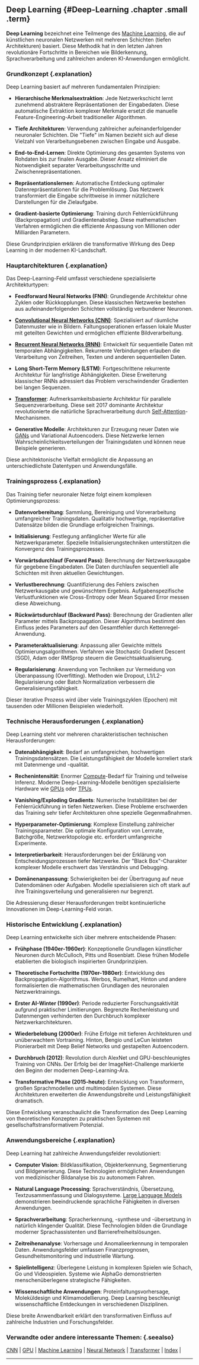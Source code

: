 ## Deep Learning {#Deep-Learning .chapter .small .term}

**Deep Learning** bezeichnet eine Teilmenge des [Machine Learning](#Machine-Learning), die auf künstlichen neuronalen Netzwerken mit mehreren Schichten (tiefen Architekturen) basiert.
Diese Methodik hat in den letzten Jahren revolutionäre Fortschritte in Bereichen wie Bilderkennung, Sprachverarbeitung und zahlreichen anderen KI-Anwendungen ermöglicht.

### Grundkonzept {.explanation}

Deep Learning basiert auf mehreren fundamentalen Prinzipien:

- **Hierarchische Merkmalsextraktion**: Jede Netzwerkschicht lernt zunehmend abstraktere Repräsentationen der Eingabedaten.
Diese automatische Extraktion komplexer Merkmale ersetzt die manuelle Feature-Engineering-Arbeit traditioneller Algorithmen.

- **Tiefe Architekturen**: Verwendung zahlreicher aufeinanderfolgender neuronaler Schichten.
Die "Tiefe" im Namen bezieht sich auf diese Vielzahl von Verarbeitungsebenen zwischen Eingabe und Ausgabe.

- **End-to-End-Lernen**: Direkte Optimierung des gesamten Systems von Rohdaten bis zur finalen Ausgabe.
Dieser Ansatz eliminiert die Notwendigkeit separater Verarbeitungsschritte und Zwischenrepräsentationen.

- **Repräsentationslernen**: Automatische Entdeckung optimaler Datenrepräsentationen für die Problemlösung.
Das Netzwerk transformiert die Eingabe schrittweise in immer nützlichere Darstellungen für die Zielaufgabe.

- **Gradient-basierte Optimierung**: Training durch Fehlerrückführung (Backpropagation) und Gradientenabstieg.
Diese mathematischen Verfahren ermöglichen die effiziente Anpassung von Millionen oder Milliarden Parametern.

Diese Grundprinzipien erklären die transformative Wirkung des Deep Learning in der modernen KI-Landschaft.

### Hauptarchitekturen {.explanation}

Das Deep-Learning-Feld umfasst verschiedene spezialisierte Architekturtypen:

- **Feedforward Neural Networks (FNN)**: Grundlegende Architektur ohne Zyklen oder Rückkopplungen.
Diese klassischen Netzwerke bestehen aus aufeinanderfolgenden Schichten vollständig verbundener Neuronen.

- **[Convolutional Neural Networks (CNN)](#CNN)**: Spezialisiert auf räumliche Datenmuster wie in Bildern.
Faltungsoperationen erfassen lokale Muster mit geteilten Gewichten und ermöglichen effiziente Bildverarbeitung.

- **[Recurrent Neural Networks (RNN)](#RNN)**: Entwickelt für sequentielle Daten mit temporalen Abhängigkeiten.
Rekurrente Verbindungen erlauben die Verarbeitung von Zeitreihen, Texten und anderen sequentiellen Daten.

- **Long Short-Term Memory (LSTM)**: Fortgeschrittene rekurrente Architektur für langfristige Abhängigkeiten.
Diese Erweiterung klassischer RNNs adressiert das Problem verschwindender Gradienten bei langen Sequenzen.

- **[Transformer](#Transformer-Architecture)**: Aufmerksamkeitsbasierte Architektur für parallele Sequenzverarbeitung.
Diese seit 2017 dominante Architektur revolutionierte die natürliche Sprachverarbeitung durch [Self-Attention](#Self-Attention)-Mechanismen.

- **Generative Modelle**: Architekturen zur Erzeugung neuer Daten wie [GANs](#GAN) und Variational Autoencoders.
Diese Netzwerke lernen Wahrscheinlichkeitsverteilungen der Trainingsdaten und können neue Beispiele generieren.

Diese architektonische Vielfalt ermöglicht die Anpassung an unterschiedlichste Datentypen und Anwendungsfälle.

### Trainingsprozess {.explanation}

Das Training tiefer neuronaler Netze folgt einem komplexen Optimierungsprozess:

- **Datenvorbereitung**: Sammlung, Bereinigung und Vorverarbeitung umfangreicher Trainingsdaten.
Qualitativ hochwertige, repräsentative Datensätze bilden die Grundlage erfolgreichen Trainings.

- **Initialisierung**: Festlegung anfänglicher Werte für alle Netzwerkparameter.
Spezielle Initialisierungstechniken unterstützen die Konvergenz des Trainingsprozesses.

- **Vorwärtsdurchlauf (Forward Pass)**: Berechnung der Netzwerkausgabe für gegebene Eingabedaten.
Die Daten durchlaufen sequentiell alle Schichten mit ihren aktuellen Gewichtungen.

- **Verlustberechnung**: Quantifizierung des Fehlers zwischen Netzwerkausgabe und gewünschtem Ergebnis.
Aufgabenspezifische Verlustfunktionen wie Cross-Entropy oder Mean Squared Error messen diese Abweichung.

- **Rückwärtsdurchlauf (Backward Pass)**: Berechnung der Gradienten aller Parameter mittels Backpropagation.
Dieser Algorithmus bestimmt den Einfluss jedes Parameters auf den Gesamtfehler durch Kettenregel-Anwendung.

- **Parameteraktualisierung**: Anpassung aller Gewichte mittels Optimierungsalgorithmen.
Verfahren wie Stochastic Gradient Descent (SGD), Adam oder RMSprop steuern die Gewichtsaktualisierung.

- **Regularisierung**: Anwendung von Techniken zur Vermeidung von Überanpassung (Overfitting).
Methoden wie Dropout, L1/L2-Regularisierung oder Batch Normalization verbessern die Generalisierungsfähigkeit.

Dieser iterative Prozess wird über viele Trainingszyklen (Epochen) mit tausenden oder Millionen Beispielen wiederholt.

### Technische Herausforderungen {.explanation}

Deep Learning steht vor mehreren charakteristischen technischen Herausforderungen:

- **Datenabhängigkeit**: Bedarf an umfangreichen, hochwertigen Trainingsdatensätzen.
Die Leistungsfähigkeit der Modelle korreliert stark mit Datenmenge und -qualität.

- **Rechenintensität**: Enormer [Compute](#Compute)-Bedarf für Training und teilweise Inferenz.
Moderne Deep-Learning-Modelle benötigen spezialisierte Hardware wie [GPUs](#GPU) oder [TPUs](#TPU).

- **Vanishing/Exploding Gradients**: Numerische Instabilitäten bei der Fehlerrückführung in tiefen Netzwerken.
Diese Probleme erschwerden das Training sehr tiefer Architekturen ohne spezielle Gegenmaßnahmen.

- **Hyperparameter-Optimierung**: Komplexe Einstellung zahlreicher Trainingsparameter.
Die optimale Konfiguration von Lernrate, Batchgröße, Netzwerktopologie etc. erfordert umfangreiche Experimente.

- **Interpretierbarkeit**: Herausforderungen bei der Erklärung von Entscheidungsprozessen tiefer Netzwerke.
Der "Black Box"-Charakter komplexer Modelle erschwert das Verständnis und Debugging.

- **Domänenanpassung**: Schwierigkeiten bei der Übertragung auf neue Datendomänen oder Aufgaben.
Modelle spezialisieren sich oft stark auf ihre Trainingsverteilung und generalisieren nur begrenzt.

Die Adressierung dieser Herausforderungen treibt kontinuierliche Innovationen im Deep-Learning-Feld voran.

### Historische Entwicklung {.explanation}

Deep Learning entwickelte sich über mehrere entscheidende Phasen:

- **Frühphase (1940er-1960er)**: Konzeptionelle Grundlagen künstlicher Neuronen durch McCulloch, Pitts und Rosenblatt.
Diese frühen Modelle etablierten die biologisch inspirierten Grundprinzipien.

- **Theoretische Fortschritte (1970er-1980er)**: Entwicklung des Backpropagation-Algorithmus.
Werbos, Rumelhart, Hinton und andere formalisierten die mathematischen Grundlagen des neuronalen Netzwerktrainings.

- **Erster AI-Winter (1990er)**: Periode reduzierter Forschungsaktivität aufgrund praktischer Limitierungen.
Begrenzte Rechenleistung und Datenmengen verhinderten den Durchbruch komplexer Netzwerkarchitekturen.

- **Wiederbelebung (2000er)**: Frühe Erfolge mit tieferen Architekturen und unüberwachtem Vortraining.
Hinton, Bengio und LeCun leisteten Pionierarbeit mit Deep Belief Networks und gestapelten Autoencodern.

- **Durchbruch (2012)**: Revolution durch AlexNet und GPU-beschleunigtes Training von CNNs.
Der Erfolg bei der ImageNet-Challenge markierte den Beginn der modernen Deep-Learning-Ära.

- **Transformative Phase (2015-heute)**: Entwicklung von Transformern, großen Sprachmodellen und multimodalen Systemen.
Diese Architekturen erweiterten die Anwendungsbreite und Leistungsfähigkeit dramatisch.

Diese Entwicklung veranschaulicht die Transformation des Deep Learning von theoretischen Konzepten zu praktischen Systemen mit gesellschaftstransformativem Potenzial.

### Anwendungsbereiche {.explanation}

Deep Learning hat zahlreiche Anwendungsfelder revolutioniert:

- **Computer Vision**: Bildklassifikation, Objekterkennung, Segmentierung und Bildgenerierung.
Diese Technologien ermöglichen Anwendungen von medizinischer Bildanalyse bis zu autonomem Fahren.

- **Natural Language Processing**: Sprachverständnis, Übersetzung, Textzusammenfassung und Dialogsysteme.
[Large Language Models](#Large-Language-Model) demonstrieren beeindruckende sprachliche Fähigkeiten in diversen Anwendungen.

- **Sprachverarbeitung**: Spracherkennung, -synthese und -übersetzung in natürlich klingender Qualität.
Diese Technologien bilden die Grundlage moderner Sprachassistenten und Barrierefreiheitslösungen.

- **Zeitreihenanalyse**: Vorhersage und Anomalieerkennung in temporalen Daten.
Anwendungsfelder umfassen Finanzprognosen, Gesundheitsmonitoring und industrielle Wartung.

- **Spielintelligenz**: Überlegene Leistung in komplexen Spielen wie Schach, Go und Videospielen.
Systeme wie AlphaGo demonstrierten menschenüberlegene strategische Fähigkeiten.

- **Wissenschaftliche Anwendungen**: Proteinfaltungsvorhersage, Moleküldesign und Klimamodellierung.
Deep Learning beschleunigt wissenschaftliche Entdeckungen in verschiedenen Disziplinen.

Diese breite Anwendbarkeit erklärt den transformativen Einfluss auf zahlreiche Industrien und Forschungsfelder.

### Verwandte oder andere interessante Themen: {.seealso}

[CNN](#CNN) |
[GPU](#GPU) |
[Machine Learning](#Machine-Learning) |
[Neural Network](#Neural-Network) |
[Transformer](#Transformer-Architecture) |
[Index](#Index) |

----


